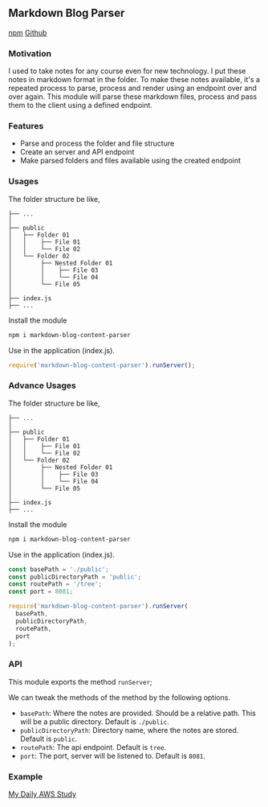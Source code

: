## Markdown Blog Parser

[npm](https://www.npmjs.com/package/markdown-blog-content-parser) [Github](https://github.com/bmshamsnahid/Markdown-Blog-Parser)

### Motivation

I used to take notes for any course even for new technology. I put these notes in markdown format in the folder. To make these notes available, it's a repeated process to parse, process and render using an endpoint over and over again. This module will parse these markdown files, process and pass them to the client using a defined endpoint.

### Features

- Parse and process the folder and file structure
- Create an server and API endpoint
- Make parsed folders and files available using the created endpoint

### Usages

The folder structure be like,

    ├── ...
    │
    ├── public
    │   ├── Folder 01
    │   │    ├── File 01
    │   │    └── File 02
    │   └── Folder 02
    │        ├── Nested Folder 01
    │        │    ├── File 03
    │        │    └── File 04
    │        └── File 05
    │
    ├── index.js
    ├── ...

Install the module

```bash
npm i markdown-blog-content-parser
```

Use in the application (index.js).

```js
require('markdown-blog-content-parser').runServer();
```

### Advance Usages

The folder structure be like,

    ├── ...
    │
    ├── public
    │   ├── Folder 01
    │   │    ├── File 01
    │   │    └── File 02
    │   └── Folder 02
    │        ├── Nested Folder 01
    │        │    ├── File 03
    │        │    └── File 04
    │        └── File 05
    │
    ├── index.js
    ├── ...

Install the module

```bash
npm i markdown-blog-content-parser
```

Use in the application (index.js).

```js
const basePath = './public';
const publicDirectoryPath = 'public';
const routePath = '/tree';
const port = 8081;

require('markdown-blog-content-parser').runServer(
  basePath,
  publicDirectoryPath,
  routePath,
  port
);
```

### API

This module exports the method `runServer`;

We can tweak the methods of the method by the following options.

- `basePath`: Where the notes are provided. Should be a relative path. This will be a public directory. Default is `./public`.
- `publicDirectoryPath`: Directory name, where the notes are stored. Default is `public`.
- `routePath`: The api endpoint. Default is `tree`.
- `port`: The port, server will be listened to. Default is `8081`.

### Example

[My Daily AWS Study](https://github.com/bmshamsnahid/My-Daily-AWS-Study)
